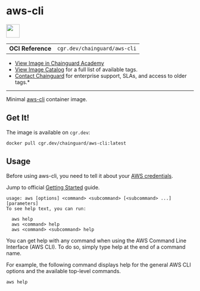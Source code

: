 <!--monopod:start-->
# aws-cli

<!--logo:start-->
<img src="https://storage.googleapis.com/chainguard-academy/logos/aws-cli/logo.svg" width="36px" height="36px" />
<!--logo:end-->

| | |
| - | - |
| **OCI Reference** | `cgr.dev/chainguard/aws-cli` |

* [View Image in Chainguard Academy](https://edu.chainguard.dev/chainguard/chainguard-images/reference/aws-cli/overview/)
* [View Image Catalog](https://console.enforce.dev/images/catalog) for a full list of available tags.
* [Contact Chainguard](https://www.chainguard.dev/chainguard-images) for enterprise support, SLAs, and access to older tags.*
---
<!--monopod:end-->

<!--overview:start-->
Minimal [aws-cli](https://github.com/aws/aws-cli) container image.
<!--overview:end-->

<!--getting:start-->
## Get It!
The image is available on `cgr.dev`:

```
docker pull cgr.dev/chainguard/aws-cli:latest
```
<!--getting:end-->

<!--body:start-->
## Usage

Before using aws-cli, you need to tell it about your [AWS credentials](https://github.com/aws/aws-cli/tree/v2#getting-started).

Jump to official [Getting Started](https://docs.aws.amazon.com/cli/latest/userguide/cli-usage-help.html) guide.

```shell
usage: aws [options] <command> <subcommand> [<subcommand> ...] [parameters]
To see help text, you can run:

  aws help
  aws <command> help
  aws <command> <subcommand> help
```

You can get help with any command when using the AWS Command Line Interface (AWS CLI). To do so, simply type help at the end of a command name.

For example, the following command displays help for the general AWS CLI options and the available top-level commands.

```shell
aws help
```
<!--body:end-->

